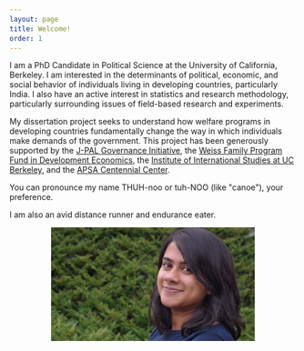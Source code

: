 ```yaml
---
layout: page
title: Welcome!
order: 1
---
```


<!-- Global site tag (gtag.js) - Google Analytics -->
<script async src="https://www.googletagmanager.com/gtag/js?id=UA-111923831-1"></script>
<script>
  window.dataLayer = window.dataLayer || [];
  function gtag(){dataLayer.push(arguments);}
  gtag('js', new Date());

  gtag('config', 'UA-111923831-1');
</script>



I am a PhD Candidate in Political Science at the University of California, Berkeley. I am interested in the determinants of political, economic, and social behavior of individuals living in developing countries, particularly India. I also have an active interest in statistics and research methodology, particularly surrounding issues of field-based research and experiments.

My dissertation project seeks to understand how welfare programs in developing countries fundamentally change the way in which individuals make demands of the government. This project has been generously supported by the [J-PAL Governance Initiative](https://www.povertyactionlab.org/GI), the [Weiss Family Program Fund in Development Economics](https://projects.iq.harvard.edu/wfrde), the [Institute of International Studies at UC Berkeley](https://iis.berkeley.edu), and the [APSA Centennial Center](https://connect.apsanet.org/centennialcenter/).

You can pronounce my name THUH-noo or tuh-NOO (like "canoe"), your preference.

I am also an avid distance runner and endurance eater. 

<p align="center">
<img src="picture.jpeg"  height="200">
</p>

